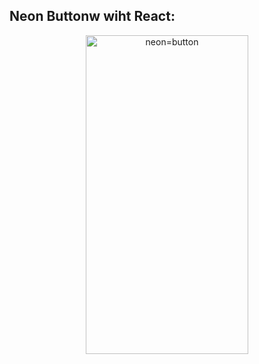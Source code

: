 ## Neon Buttonw wiht React:

<p align="center" >
<p align="center" >
    <img alt="neon=button" src="https://gfycat.com/earnestblankcopperhead-neon.gif" width="260" height="510" />
